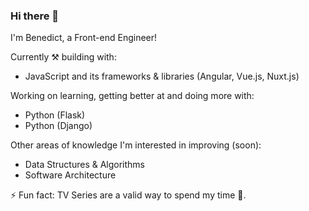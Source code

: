 ### Hi there 👋

I'm Benedict, a Front-end Engineer!

Currently ⚒ building with:
- JavaScript and its frameworks & libraries (Angular, Vue.js, Nuxt.js)

Working on learning, getting better at and doing more with:
- Python (Flask)
- Python (Django)

Other areas of knowledge I'm interested in improving (soon):
- Data Structures & Algorithms
- Software Architecture

⚡ Fun fact: TV Series are a valid way to spend my time 🤌.
